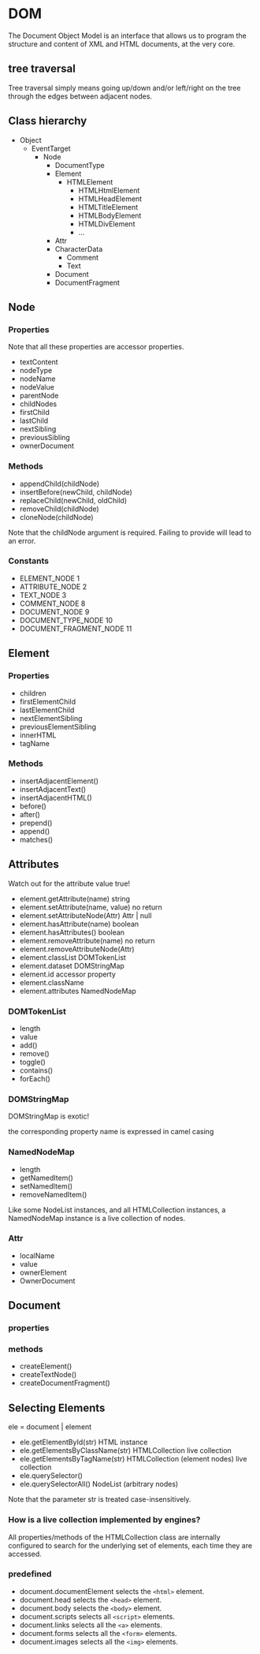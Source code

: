 # DOM

The Document Object Model is an interface that allows us to program the structure and content of XML and HTML documents, at the very core.

## tree traversal

Tree traversal simply means going up/down and/or left/right on the tree through the edges between adjacent nodes.

## Class hierarchy

- Object
  - EventTarget
    - Node
      - DocumentType
      - Element
        - HTMLElement
          - HTMLHtmlElement
          - HTMLHeadElement
          - HTMLTitleElement
          - HTMLBodyElement
          - HTMLDivElement
          - ...
      - Attr
      - CharacterData
        - Comment
        - Text
      - Document
      - DocumentFragment

## Node

### Properties

Note that all these properties are accessor properties.

- textContent
- nodeType
- nodeName
- nodeValue
- parentNode
- childNodes
- firstChild
- lastChild
- nextSibling
- previousSibling
- ownerDocument

### Methods

- appendChild(childNode)
- insertBefore(newChild, childNode)
- replaceChild(newChild, oldChild)
- removeChild(childNode)
- cloneNode(childNode)

Note that the childNode argument is required. Failing to provide will lead to an error.

### Constants

- ELEMENT_NODE 1
- ATTRIBUTE_NODE 2
- TEXT_NODE 3
- COMMENT_NODE 8
- DOCUMENT_NODE 9
- DOCUMENT_TYPE_NODE 10
- DOCUMENT_FRAGMENT_NODE 11

## Element

### Properties

- children
- firstElementChild
- lastElementChild
- nextElementSibling
- previousElementSibling
- innerHTML
- tagName

### Methods

- insertAdjacentElement()
- insertAdjacentText()
- insertAdjacentHTML()
- before()
- after()
- prepend()
- append()
- matches()

## Attributes

Watch out for the attribute value true!

- element.getAttribute(name) string
- element.setAttribute(name, value) no return
- element.setAttributeNode(Attr) Attr | null
- element.hasAttribute(name) boolean
- element.hasAttributes() boolean
- element.removeAttribute(name) no return
- element.removeAttributeNode(Attr)
- element.classList DOMTokenList
- element.dataset DOMStringMap
- element.id accessor property
- element.className
- element.attributes NamedNodeMap

### DOMTokenList

- length
- value
- add()
- remove()
- toggle()
- contains()
- forEach()

### DOMStringMap

DOMStringMap is exotic!

the corresponding property name is expressed in camel casing

### NamedNodeMap

- length
- getNamedItem()
- setNamedItem()
- removeNamedItem()

Like some NodeList instances, and all HTMLCollection instances, a NamedNodeMap instance is a live collection of nodes.

### Attr

- localName
- value
- ownerElement
- OwnerDocument

## Document

### properties

### methods

- createElement()
- createTextNode()
- createDocumentFragment()

## Selecting Elements

ele = document | element

- ele.getElementById(str) HTML instance
- ele.getElementsByClassName(str) HTMLCollection live collection
- ele.getElementsByTagName(str) HTMLCollection (element nodes) live collection
- ele.querySelector()
- ele.querySelectorAll() NodeList (arbitrary nodes)

Note that the parameter str is treated case-insensitively.

### How is a live collection implemented by engines?

All properties/methods of the HTMLCollection class are internally configured to search for the underlying set of elements, each time they are accessed.

### predefined

- document.documentElement selects the `<html>` element.
- document.head selects the `<head>` element.
- document.body selects the `<body>` element.
- document.scripts selects all `<script>` elements.
- document.links selects all the `<a>` elements.
- document.forms selects all the `<form>` elements.
- document.images selects all the `<img>` elements.
